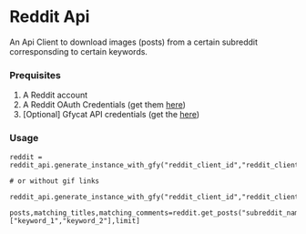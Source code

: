 # Reddit Api

An Api Client to download images (posts) from a certain subreddit corresponsding to certain keywords.


### Prequisites

1. A Reddit account
2. A Reddit OAuth Credentials (get them [here](https://ssl.reddit.com/prefs/apps/))
3. [Optional] Gfycat API credentials (get the [here](https://developers.gfycat.com/signup/#/apiform))


### Usage

```
reddit = reddit_api.generate_instance_with_gfy("reddit_client_id","reddit_client_secret","user_agent","reddit_username","reddit_password","gfy_id","gfy_secret")

# or without gif links

reddit_api.generate_instance_with_gfy("reddit_client_id","reddit_client_secret","user_agent","reddit_username","reddit_password")

posts,matching_titles,matching_comments=reddit.get_posts("subreddit_name",["keyword_1","keyword_2"],limit]

```
